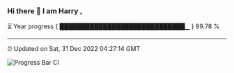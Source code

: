 ### Hi there 👋 I am Harry , 

⏳ Year progress { █████████████████████████████▁ } 99.78 %

---

⏰ Updated on Sat, 31 Dec 2022 04:27:14 GMT

![Progress Bar CI](https://github.com/duykhang68/duykhang68/workflows/Progress%20Bar%20CI/badge.svg)
